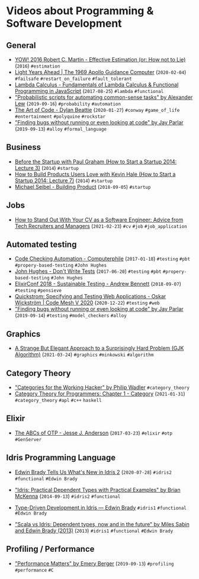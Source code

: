 # Videos about Programming & Software Development

## General

- [YOW! 2016 Robert C. Martin - Effective Estimation (or: How not to Lie)](https://www.youtube.com/watch?v=eisuQefYw_o) (`2016`) `#estimation`
- [Light Years Ahead | The 1969 Apollo Guidance Computer](https://www.youtube.com/watch?v=B1J2RMorJXM) (`2020-02-04`) `#failsafe` `#restart_on_failure` `#fault_tolerant`
- [Lambda Calculus - Fundamentals of Lambda Calculus & Functional Programming in JavaScript](https://www.youtube.com/watch?v=3VQ382QG-y4) (`2017-08-25`) `#lambda` `#functional`
- ["Probabilistic scripts for automating common-sense tasks" by Alexander Lew](https://www.youtube.com/watch?v=MiiWzJE0fEA) (`2019-09-16`) `#probability` `#automation`
- [The Art of Code - Dylan Beattie](https://www.youtube.com/watch?v=6avJHaC3C2U) (`2020-01-27`) `#conway` `#game_of_life` `#entertainment` `#polyquine` `#rockstar`
- ["Finding bugs without running or even looking at code" by Jay Parlar](https://www.youtube.com/watch?v=FvNRlE4E9QQ) (`2019-09-13`) `#alloy` `#formal_language`

## Business

- [Before the Startup with Paul Graham (How to Start a Startup 2014: Lecture 3)](https://www.youtube.com/watch?v=f4_14pZlJBs) (`2014`) `#startup`
- [How to Build Products Users Love with Kevin Hale (How to Start a Startup 2014: Lecture 7)](https://www.youtube.com/watch?v=12D8zEdOPYo) (`2014`) `#startup`
- [Michael Seibel - Building Product](https://www.youtube.com/watch?v=C27RVio2rOs) (`2018-09-05`) `#startup`

## Jobs

- [How to Stand Out With Your CV as a Software Engineer: Advice from Tech Recruiters and Managers](https://www.youtube.com/watch?v=kJTxH1hCa7c) (`2021-02-23`) `#cv` `#job` `#job_application`

## Automated testing

- [Code Checking Automation - Computerphile](https://www.youtube.com/watch?v=AfaNEebCDos) (`2017-01-18`) `#testing` `#pbt` `#propery-based-testing` `#John Hughes`
- [John Hughes - Don't Write Tests](https://www.youtube.com/watch?v=hXnS_Xjwk2Y) (`2017-06-20`) `#testing` `#pbt` `#propery-based-testing` `#John Hughes`
- [ElixirConf 2018 - Sustainable Testing - Andrew Bennett](https://www.youtube.com/watch?v=9XRe1ce5eak) (`2018-09-07`) `#testing` `#pensieve`
- [Quickstrom: Specifying and Testing Web Applications - Oskar Wickström | Code Mesh V 2020](https://www.youtube.com/watch?v=ZVPusaFfEtU) (`2020-12-22`) `#testing` `#web`
- ["Finding bugs without running or even looking at code" by Jay Parlar](https://www.youtube.com/watch?v=FvNRlE4E9QQ) (`2019-09-14`) `#testing` `#model_checkers` `#alloy`

## Graphics

- [A Strange But Elegant Approach to a Surprisingly Hard Problem (GJK Algorithm)](https://www.youtube.com/watch?v=ajv46BSqcK4) (`2021-03-24`) `#graphics` `#minkowski` `#algorithm`

## Category Theory

- ["Categories for the Working Hacker" by Philip Wadler](https://www.youtube.com/watch?v=gui_SE8rJUM) `#category_theory`
- [Category Theory for Programmers: Chapter 1 - Category](https://www.youtube.com/watch?v=SmXB2K_5lcA) (`2021-01-31`) `#category_theory` `#apl` `#c++` `haskell`

## Elixir

- [The ABCs of OTP - Jesse J. Anderson](https://www.youtube.com/watch?v=4SCwubzqsVU) (`2017-03-23`) `#elixir` `#otp` `#GenServer`

## Idris Programming Language

- [Edwin Brady Tells Us What's New in Idris 2](https://www.youtube.com/watch?v=nbClauMCeds) (`2020-07-28`) `#idris2` `#functional` `#Edwin Brady`
- ["Idris: Practical Dependent Types with Practical Examples" by Brian McKenna](https://www.youtube.com/watch?v=4i7KrG1Afbk) (`2014-09-13`) `#idris2` `#functional`

- [Type-Driven Development in Idris — Edwin Brady](https://www.youtube.com/watch?v=X36ye-1x_HQ) `#idris1` `#functional` `#Edwin Brady`
- ["Scala vs Idris: Dependent types, now and in the future" by Miles Sabin and Edwin Brady (2013)](https://www.youtube.com/watch?v=fV2no1Rkzdw) (`2013`) `#idris1` `#functional` `#Edwin Brady`

## Profiling / Performance

- ["Performance Matters" by Emery Berger](https://www.youtube.com/watch?v=r-TLSBdHe1A) (`2019-09-13`) `#profiling` `#performance` `#C`
